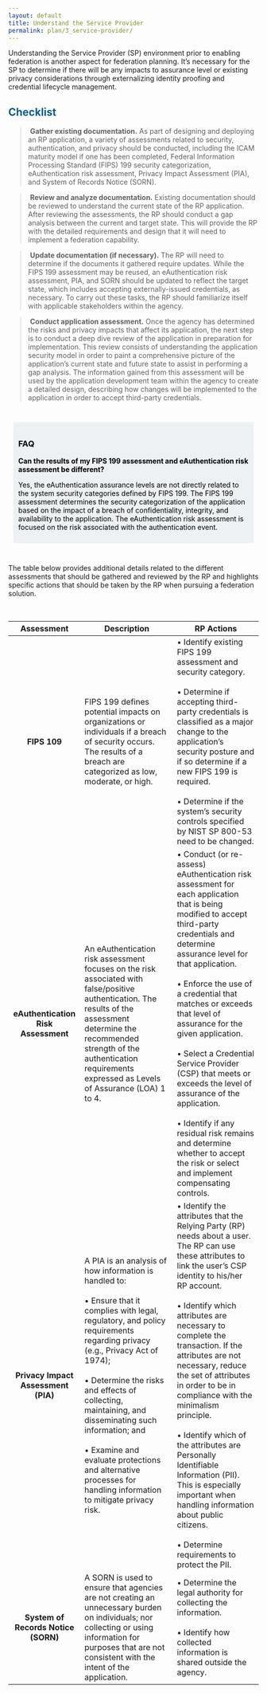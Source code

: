 ```yaml
---
layout: default
title: Understand the Service Provider
permalink: plan/3_service-provider/
---
```



Understanding the Service Provider (SP) environment prior to enabling federation is another aspect for federation planning. It’s necessary for the SP to determine if there will be any impacts to assurance level or existing privacy considerations through externalizing identity proofing and credential lifecycle management. 

## <span style="color: #0C5C89">**Checklist**</span>

> <i class="fa fa-check-square-o"></i> &nbsp;**Gather existing documentation.** As part of designing and deploying an RP application, a variety of assessments related to security, authentication, and privacy should be conducted, including the ICAM maturity model if one has been completed, Federal Information Processing Standard (FIPS) 199 security categorization, eAuthentication risk assessment, Privacy Impact Assessment (PIA), and System of Records Notice (SORN). 

> <i class="fa fa-check-square-o"></i> &nbsp;**Review and analyze documentation.** Existing documentation should be reviewed to understand the current state of the RP application. After reviewing the assessments, the RP should conduct a gap analysis between the current and target state. This will provide the RP with the detailed requirements and design that it will need to implement a federation capability. 

> <i class="fa fa-check-square-o"></i> &nbsp;**Update documentation (if necessary).** The RP will need to determine if the documents it gathered require updates. While the FIPS 199 assessment may be reused, an eAuthentication risk assessment, PIA, and SORN should be updated to reflect the target state, which includes accepting externally-issued credentials, as necessary. To carry out these tasks, the RP should familiarize itself with applicable stakeholders within the agency. 

> <i class="fa fa-check-square-o"></i> &nbsp;**Conduct application assessment.** Once the agency has determined the risks and privacy impacts that affect its application, the next step is to conduct a deep dive review of the application in preparation for implementation. This review consists of understanding the application security model in order to paint a comprehensive picture of the application’s current state and future state to assist in performing a gap analysis. The information gained from this assessment will be used by the application development team within the agency to create a detailed design, describing how changes will be implemented to the application in order to accept third-party credentials.

<br>

<div style="background-color: #edf1f3;color: black;margin: 10px;padding: 10px">

<h3><span>FAQ</span></h3>
<p><strong>Can the results of my FIPS 199 assessment and eAuthentication risk assessment be different? </strong></p>

<p><span>Yes, the eAuthentication assurance levels are not directly related to the system security categories defined by FIPS 199. The FIPS 199 assessment determines the security categorization of the application based on the impact of a breach of confidentiality, integrity, and availability to the application. The eAuthentication risk assessment is focused on the risk associated with the authentication event.</span></p>

</div>

<br>

The table below provides additional details related to the different assessments that should be gathered and reviewed by the RP and highlights specific actions that should be taken by the RP when pursuing a federation solution.

<br>

| <center> Assessment </center> | <center> Description </center> | <center> RP Actions </center> | 
|:-----------------------------:|--------------------------------|------------------|
| **FIPS 109** | FIPS 199 defines potential impacts on organizations or individuals if a breach of security occurs. The results of a breach are categorized as low, moderate, or high. | • Identify existing FIPS 199 assessment and security category. <br><br> • Determine if accepting third-party credentials is classified as a major change to the application’s security posture and if so determine if a new FIPS 199 is required. <br><br> • Determine if the system’s security controls specified by NIST SP 800-53 need to be changed. | 
| **eAuthentication Risk Assessment** | An eAuthentication risk assessment focuses on the risk associated with false/positive authentication. The results of the assessment determine the recommended strength of the authentication requirements expressed as Levels of Assurance (LOA) 1 to 4. | • Conduct (or re-assess) eAuthentication risk assessment for each application that is being modified to accept third-party credentials and determine assurance level for that application. <br><br> • Enforce the use of a credential that matches or exceeds that level of assurance for the given application. <br><br> • Select a Credential Service Provider (CSP) that meets or exceeds the level of assurance of the application. <br><br> • Identify if any residual risk remains and determine whether to accept the risk or select and implement compensating controls. | 
| **Privacy Impact Assessment (PIA)** | A PIA is an analysis of how information is handled to: <br><br> • Ensure that it complies with legal, regulatory, and policy requirements regarding privacy (e.g., Privacy Act of 1974); <br><br> • Determine the risks and effects of collecting, maintaining, and disseminating such information; and <br><br> • Examine and evaluate protections and alternative processes for handling information to mitigate privacy risk. | • Identify the attributes that the Relying Party (RP) needs about a user. The RP can use these attributes to link the user’s CSP identity to his/her RP account. <br><br> • Identify which attributes are necessary to complete the transaction. If the attributes are not necessary, reduce the set of attributes in order to be in compliance with the minimalism principle. <br><br> • Identify which of the attributes are Personally Identifiable Information (PII). This is especially important when handling information about public citizens. <br><br> • Determine requirements to protect the PII. | 
| **System of Records Notice (SORN)** | A SORN is used to ensure that agencies are not creating an unnecessary burden on individuals; nor collecting or using information for purposes that are not consistent with the intent of the application. | • Determine the legal authority for collecting the information. <br><br> • Identify how collected information is shared outside the agency. |

 




 












